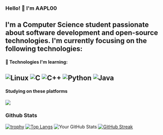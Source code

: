 ### Hello! 👋 I'm AAPL00

I'm a **Computer Science** student passionate about software development and open-source technologies. I'm currently focusing on the following technologies:
---
#### 🔧 Technologies I'm learning:
![Linux](https://img.shields.io/badge/Linux-FCC624?style=for-the-badge&logo=linux&logoColor=black)
![C](https://img.shields.io/badge/C-A8B9CC?style=for-the-badge&logo=c&logoColor=white)
![C++](https://img.shields.io/badge/C++-00599C?style=for-the-badge&logo=c%2B%2B&logoColor=white)
![Python](https://img.shields.io/badge/python-3670A0?style=for-the-badge&logo=python&logoColor=ffdd54)
![Java](https://img.shields.io/badge/java-%23ED8B00.svg?style=for-the-badge&logo=openjdk&logoColor=white)
---
#### Studying on these platforms
![](https://leetcard.jacoblin.cool/AAPL00?ext=heatmap)
<!--img src="https://leetcode-badge-showcase.vercel.app/api?username={AAPL00}&animated=true" alt="LeetCode Badges"/-->

<!--![Codeforces Stats](https://codeforces-stats-api.herokuapp.com/stats/AAPL00)-->

### Github Stats
[![trophy](https://github-profile-trophy.vercel.app/?username=AAPL00)](https://github.com/ryo-ma/github-profile-trophy)
[![Top Langs](https://github-readme-stats.vercel.app/api/top-langs/?username=AAPL00)](https://github.com/anuraghazra/github-readme-stats)
![Your GitHub Stats](https://github-readme-stats.vercel.app/api?username=AAPL00&show_icons=true&theme=default)
[![GitHub Streak](https://github-readme-streak-stats.herokuapp.com/?user=AAPL00&theme=default)](https://git.io/streak-stats)
